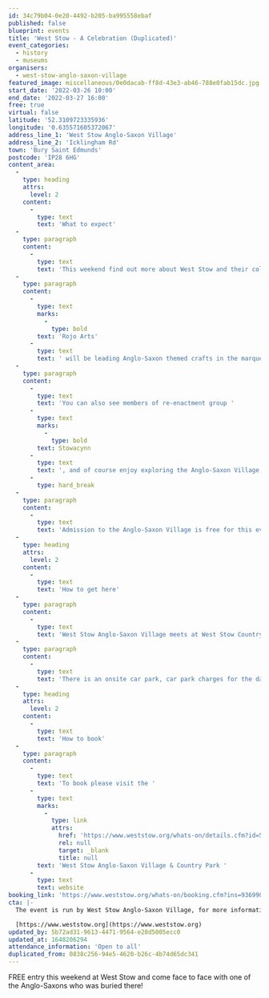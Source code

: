 ```yaml
---
id: 34c79b04-0e20-4492-b205-ba995558ebaf
published: false
blueprint: events
title: 'West Stow - A Celebration (Duplicated)'
event_categories:
  - history
  - museums
organisers:
  - west-stow-anglo-saxon-village
featured_image: miscellaneous/0e0dacab-ff8d-43e3-ab46-788e0fab15dc.jpg
start_date: '2022-03-26 10:00'
end_date: '2022-03-27 16:00'
free: true
virtual: false
latitude: '52.3109723335936'
longitude: '0.635571605372067'
address_line_1: 'West Stow Anglo-Saxon Village'
address_line_2: 'Icklingham Rd'
town: 'Bury Saint Edmunds'
postcode: 'IP28 6HG'
content_area:
  -
    type: heading
    attrs:
      level: 2
    content:
      -
        type: text
        text: 'What to expect'
  -
    type: paragraph
    content:
      -
        type: text
        text: 'This weekend find out more about West Stow and their collections, hear what is planned in the near future, and meet the team and volunteers for talks, tours, and family activities.'
  -
    type: paragraph
    content:
      -
        type: text
        marks:
          -
            type: bold
        text: 'Rojo Arts'
      -
        type: text
        text: ' will be leading Anglo-Saxon themed crafts in the marquee – join them and make Anglo-Saxon houses out of recycled cardboard and natural materials including foraged inks!'
  -
    type: paragraph
    content:
      -
        type: text
        text: 'You can also see members of re-enactment group '
      -
        type: text
        marks:
          -
            type: bold
        text: Stowacynn
      -
        type: text
        text: ', and of course enjoy exploring the Anglo-Saxon Village and Museum.'
      -
        type: hard_break
  -
    type: paragraph
    content:
      -
        type: text
        text: 'Admission to the Anglo-Saxon Village is free for this event but car park charges still apply - £3 all day / £2 all day for Blue Badge holders.'
  -
    type: heading
    attrs:
      level: 2
    content:
      -
        type: text
        text: 'How to get here'
  -
    type: paragraph
    content:
      -
        type: text
        text: 'West Stow Anglo-Saxon Village meets at West Stow Country Park,IP28 6HG.'
  -
    type: paragraph
    content:
      -
        type: text
        text: 'There is an onsite car park, car park charges for the day are £3 and £2 for blue badge holders'
  -
    type: heading
    attrs:
      level: 2
    content:
      -
        type: text
        text: 'How to book'
  -
    type: paragraph
    content:
      -
        type: text
        text: 'To book please visit the '
      -
        type: text
        marks:
          -
            type: link
            attrs:
              href: 'https://www.weststow.org/whats-on/details.cfm?id=546347&utm_campaign=13088148_West%20Stow%20email_March%202022_WS%20Celebration%20folllow%20up%20%28parking%29&utm_medium=email&utm_source=TheApex&dm_i=1FM1,7SIVO,74BNZ9,VS94C,1'
              rel: null
              target: _blank
              title: null
        text: 'West Stow Anglo-Saxon Village & Country Park '
      -
        type: text
        text: website
booking_link: 'https://www.weststow.org/whats-on/booking.cfm?ins=936990'
cta: |-
  The event is run by West Stow Anglo-Saxon Village, for more information please visit their website:

  [https://www.weststow.org](https://www.weststow.org)
updated_by: 5b72ad31-9613-4471-9564-e28d5005ecc0
updated_at: 1648206294
attendance_information: 'Open to all'
duplicated_from: 0838c256-94e5-4620-b26c-4b74d65dc341
---
```

FREE entry this weekend at West Stow and come face to face with one of the Anglo-Saxons who was buried there!